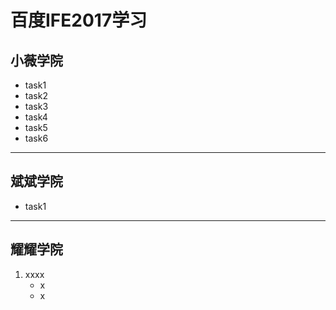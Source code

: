 # 百度IFE2017学习

## 小薇学院
+ task1
+ task2
+ task3
+ task4
+ task5
+ task6
***
## 斌斌学院
+ task1
***
## 耀耀学院
1. xxxx
    - x
    - x

